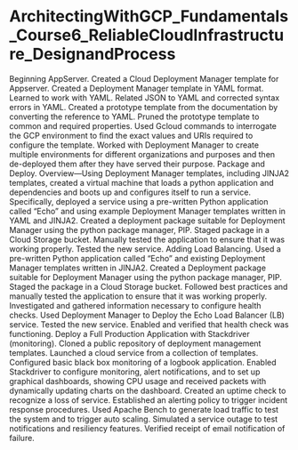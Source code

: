 # ArchitectingWithGCP_Fundamentals_Course6_ReliableCloudInfrastructure_DesignandProcess
Beginning AppServer.  Created a Cloud Deployment Manager template for Appserver.  Created a Deployment Manager template in YAML format. Learned to work with YAML.  Related JSON to YAML and corrected syntax errors in YAML.  Created a prototype template from the documentation by converting the reference to YAML.  Pruned the prototype template to common and required properties.  Used Gcloud commands to interrogate the GCP environment to find the exact values and URIs required to configure the template.  Worked with Deployment Manager to create multiple environments for different organizations and purposes and then de-deployed them after they have served their purpose.   Package and Deploy.  Overview—Using Deployment Manager templates, including JINJA2 templates, created a virtual machine that loads a python application and dependencies and boots up and configures itself to run a service.  Specifically, deployed a service using a pre-written Python application called “Echo” and using example Deployment Manager templates written in YAML and JINJA2.  Created a deployment package suitable for Deployment Manager using the python package manager, PIP.   Staged package in a Cloud Storage bucket.  Manually tested the application to ensure that it was working properly.  Tested the new service.     Adding Load Balancing.  Used a pre-written Python application called “Echo” and existing Deployment Manager templates written in JINJA2.  Created a Deployment package suitable for Deployment Manager using the python package manager, PIP.  Staged the package in a Cloud Storage bucket.  Followed best practices and manually tested the application to ensure that it was working properly.  Investigated and gathered information necessary to configure health checks. Used Deployment Manager to Deploy the Echo Load Balancer (LB) service. Tested the new service.  Enabled and verified that health check was functioning.    Deploy a Full Production Application with Stackdriver (monitoring).  Cloned a public repository of deployment management templates.   Launched a cloud service from a collection of templates. Configured basic black box monitoring of a logbook application. Enabled Stackdriver to configure monitoring, alert notifications, and to set up graphical dashboards, showing CPU usage and received packets with dynamically updating charts on the dashboard. Created an uptime check to recognize a loss of service. Established an alerting policy to trigger incident response procedures.  Used Apache Bench to generate load traffic to test the system and to trigger auto scaling.  Simulated a service outage to test notifications and resiliency features.  Verified receipt of email notification of failure. 
